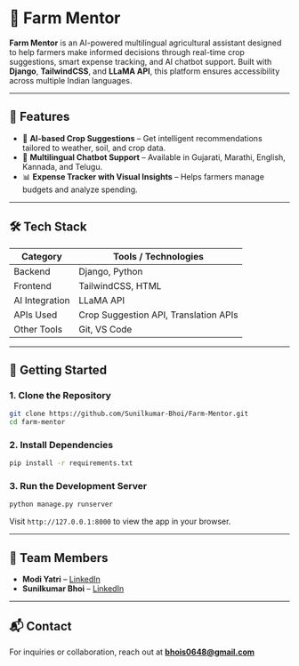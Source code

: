 # 🚜 Farm Mentor

**Farm Mentor** is an AI-powered multilingual agricultural assistant designed to help farmers make informed decisions through real-time crop suggestions, smart expense tracking, and AI chatbot support. Built with **Django**, **TailwindCSS**, and **LLaMA API**, this platform ensures accessibility across multiple Indian languages.

---

## 🌟 Features

- 🌾 **AI-based Crop Suggestions** – Get intelligent recommendations tailored to weather, soil, and crop data.
- 💬 **Multilingual Chatbot Support** – Available in Gujarati, Marathi, English, Kannada, and Telugu.
- 📊 **Expense Tracker with Visual Insights** – Helps farmers manage budgets and analyze spending.

---

## 🛠 Tech Stack

| Category        | Tools / Technologies                      |
|-----------------|-------------------------------------------|
| Backend         | Django, Python                            |
| Frontend        | TailwindCSS, HTML                         |
| AI Integration  | LLaMA API                                 |
| APIs Used       | Crop Suggestion API, Translation APIs     |
| Other Tools     | Git, VS Code                              |

---

## 🚀 Getting Started

### 1. Clone the Repository

```bash
git clone https://github.com/Sunilkumar-Bhoi/Farm-Mentor.git
cd farm-mentor
```

### 2. Install Dependencies

```bash
pip install -r requirements.txt
```

### 3. Run the Development Server

```bash
python manage.py runserver
```

Visit `http://127.0.0.1:8000` to view the app in your browser.

---

## 🤝 Team Members

- **Modi Yatri** – [LinkedIn](https://linkedin.com/in/yatri-modi-607825315)
- **Sunilkumar Bhoi** – [LinkedIn](https://linkedin.com/in/sunilbhoi)

---

## 📬 Contact

For inquiries or collaboration, reach out at **[bhois0648@gmail.com](mailto:bhois0648@gmail.com)**

